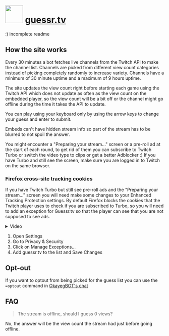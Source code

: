 # <img src="https://github.com/badoge/guessr.tv/assets/18620902/9f3b6cda-1f2f-4d29-9ddb-ad91c5ceb22c" width="56"> [guessr.tv](https://guessr.tv/)

:) incomplete readme

## How the site works
Every 30 minutes a bot fetches live channels from the Twitch API to make the channel list. Channels are picked from different view count categories instead of picking completely randomly to increase variety. Channels have a minimum of 30 minute uptime and a maximum of 9 hours uptime.

The site updates the view count right before starting each game using the Twitch API which does not update as often as the view count on the embedded player, so the view count will be a bit off or the channel might go offline during the time it takes the API to update.

You can play using your keyboard only by using the arrow keys to change your guess and enter to submit.

Embeds can't have hidden stream info so part of the stream has to be blurred to not spoil the answer.

You might encounter a "Preparing your stream..." screen or a pre-roll ad at the start of each round, to get rid of them you can subscribe to Twitch Turbo or switch the video type to clips or get a better Adblocker :)
If you have Turbo and still see the screen, make sure you are logged in to Twitch on the same browser.

### Firefox cross-site tracking cookies
If you have Twitch Turbo but still see pre-roll ads and the "Preparing your stream..." screen you will need make some changes to your Enhanced Tracking Protection settings. By default Firefox blocks the cookies that the Twitch player uses to check if you are subscribed to Turbo, so you will need to add an exception for Guessr.tv so that the player can see that you are not supposed to see ads.
<details>
<summary>Video</summary>
  <video src="https://github.com/badoge/guessr.tv/assets/18620902/aa2ce208-09cd-4798-b59d-b3bbed64bca6.mp4" /> 
</details>
    
1. Open Settings
2. Go to Privacy & Security
3. Click on Manage Exceptions...
4. Add guessr.tv to the list and Save Changes



## Opt-out
If you want to optout from being picked for the guess list you can use the ```=optout``` command in [OkayegBOT's chat](https://www.twitch.tv/popout/okayegbot/chat?popout=)


## FAQ
>The stream is offline, should I guess 0 views?

No, the answer will be the view count the stream had just before going offline.
